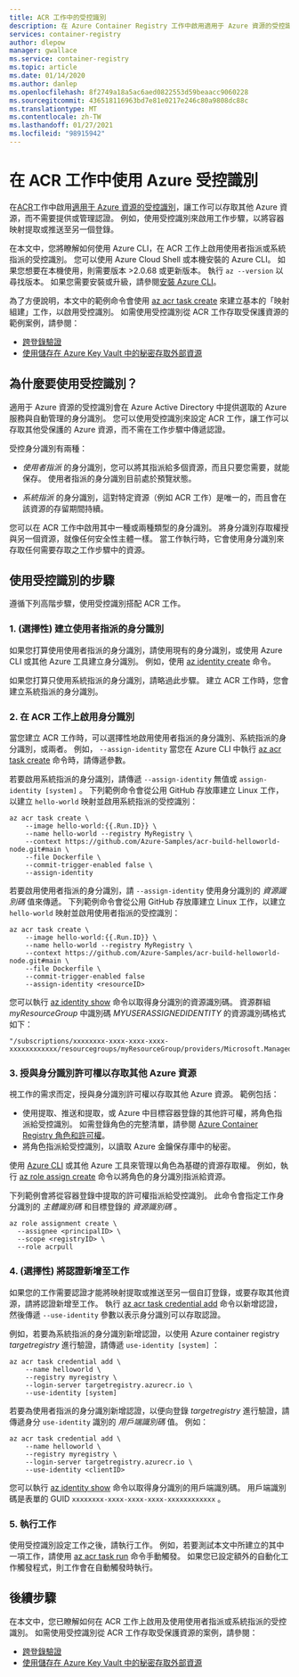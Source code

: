 ```yaml
---
title: ACR 工作中的受控識別
description: 在 Azure Container Registry 工作中啟用適用于 Azure 資源的受控識別，以允許工作存取其他 Azure 資源，包括其他私用容器登錄。
services: container-registry
author: dlepow
manager: gwallace
ms.service: container-registry
ms.topic: article
ms.date: 01/14/2020
ms.author: danlep
ms.openlocfilehash: 8f2749a18a5ac6aed0822553d59beaacc9060228
ms.sourcegitcommit: 436518116963bd7e81e0217e246c80a9808dc88c
ms.translationtype: MT
ms.contentlocale: zh-TW
ms.lasthandoff: 01/27/2021
ms.locfileid: "98915942"
---
```

# <a name="use-an-azure-managed-identity-in-acr-tasks"></a>在 ACR 工作中使用 Azure 受控識別 

在[ACR](container-registry-tasks-overview.md)工作中啟用[適用于 Azure 資源的受控識別](../active-directory/managed-identities-azure-resources/overview.md)，讓工作可以存取其他 Azure 資源，而不需要提供或管理認證。 例如，使用受控識別來啟用工作步驟，以將容器映射提取或推送至另一個登錄。

在本文中，您將瞭解如何使用 Azure CLI，在 ACR 工作上啟用使用者指派或系統指派的受控識別。 您可以使用 Azure Cloud Shell 或本機安裝的 Azure CLI。 如果您想要在本機使用，則需要版本 >2.0.68 或更新版本。 執行 `az --version` 以尋找版本。 如果您需要安裝或升級，請參閱[安裝 Azure CLI][azure-cli-install]。

為了方便說明，本文中的範例命令會使用 [az acr task create][az-acr-task-create] 來建立基本的「映射組建」工作，以啟用受控識別。 如需使用受控識別從 ACR 工作存取受保護資源的範例案例，請參閱：

* [跨登錄驗證](container-registry-tasks-cross-registry-authentication.md)
* [使用儲存在 Azure Key Vault 中的秘密存取外部資源](container-registry-tasks-authentication-key-vault.md)

## <a name="why-use-a-managed-identity"></a>為什麼要使用受控識別？

適用于 Azure 資源的受控識別會在 Azure Active Directory 中提供選取的 Azure 服務與自動管理的身分識別。 您可以使用受控識別來設定 ACR 工作，讓工作可以存取其他受保護的 Azure 資源，而不需在工作步驟中傳遞認證。

受控身分識別有兩種：

* *使用者指派* 的身分識別，您可以將其指派給多個資源，而且只要您需要，就能保存。 使用者指派的身分識別目前處於預覽狀態。

* *系統指派* 的身分識別，這對特定資源（例如 ACR 工作）是唯一的，而且會在該資源的存留期間持續。

您可以在 ACR 工作中啟用其中一種或兩種類型的身分識別。 將身分識別存取權授與另一個資源，就像任何安全性主體一樣。 當工作執行時，它會使用身分識別來存取任何需要存取之工作步驟中的資源。

## <a name="steps-to-use-a-managed-identity"></a>使用受控識別的步驟

遵循下列高階步驟，使用受控識別搭配 ACR 工作。

### <a name="1-optional-create-a-user-assigned-identity"></a>1. (選擇性) 建立使用者指派的身分識別

如果您打算使用使用者指派的身分識別，請使用現有的身分識別，或使用 Azure CLI 或其他 Azure 工具建立身分識別。 例如，使用 [az identity create][az-identity-create] 命令。 

如果您打算只使用系統指派的身分識別，請略過此步驟。 建立 ACR 工作時，您會建立系統指派的身分識別。

### <a name="2-enable-identity-on-an-acr-task"></a>2. 在 ACR 工作上啟用身分識別

當您建立 ACR 工作時，可以選擇性地啟用使用者指派的身分識別、系統指派的身分識別，或兩者。 例如， `--assign-identity` 當您在 Azure CLI 中執行 [az acr task create][az-acr-task-create] 命令時，請傳遞參數。

若要啟用系統指派的身分識別，請傳遞 `--assign-identity` 無值或 `assign-identity [system]` 。 下列範例命令會從公用 GitHub 存放庫建立 Linux 工作，以建立 `hello-world` 映射並啟用系統指派的受控識別：

```azurecli
az acr task create \
    --image hello-world:{{.Run.ID}} \
    --name hello-world --registry MyRegistry \
    --context https://github.com/Azure-Samples/acr-build-helloworld-node.git#main \
    --file Dockerfile \
    --commit-trigger-enabled false \
    --assign-identity
```

若要啟用使用者指派的身分識別，請 `--assign-identity` 使用身分識別的 *資源識別碼* 值來傳遞。 下列範例命令會從公用 GitHub 存放庫建立 Linux 工作，以建立 `hello-world` 映射並啟用使用者指派的受控識別：

```azurecli
az acr task create \
    --image hello-world:{{.Run.ID}} \
    --name hello-world --registry MyRegistry \
    --context https://github.com/Azure-Samples/acr-build-helloworld-node.git#main \
    --file Dockerfile \
    --commit-trigger-enabled false
    --assign-identity <resourceID>
```

您可以執行 [az identity show][az-identity-show] 命令以取得身分識別的資源識別碼。 資源群組 *myResourceGroup* 中識別碼 *MYUSERASSIGNEDIDENTITY* 的資源識別碼格式如下： 

```
"/subscriptions/xxxxxxxx-xxxx-xxxx-xxxx-xxxxxxxxxxxx/resourcegroups/myResourceGroup/providers/Microsoft.ManagedIdentity/userAssignedIdentities/myUserAssignedIdentity"
```

### <a name="3-grant-the-identity-permissions-to-access-other-azure-resources"></a>3. 授與身分識別許可權以存取其他 Azure 資源

視工作的需求而定，授與身分識別許可權以存取其他 Azure 資源。 範例包括：

* 使用提取、推送和提取，或 Azure 中目標容器登錄的其他許可權，將角色指派給受控識別。 如需登錄角色的完整清單，請參閱 [Azure Container Registry 角色和許可權](container-registry-roles.md)。 
* 將角色指派給受控識別，以讀取 Azure 金鑰保存庫中的秘密。

使用 [Azure CLI](../role-based-access-control/role-assignments-cli.md) 或其他 Azure 工具來管理以角色為基礎的資源存取權。 例如，執行 [az role assign create][az-role-assignment-create] 命令以將角色的身分識別指派給資源。 

下列範例會將從容器登錄中提取的許可權指派給受控識別。 此命令會指定工作身分識別的 *主體識別碼* 和目標登錄的 *資源識別碼* 。


```azurecli
az role assignment create \
  --assignee <principalID> \
  --scope <registryID> \
  --role acrpull
```

### <a name="4-optional-add-credentials-to-the-task"></a>4. (選擇性) 將認證新增至工作

如果您的工作需要認證才能將映射提取或推送至另一個自訂登錄，或要存取其他資源，請將認證新增至工作。 執行 [az acr task credential add][az-acr-task-credential-add] 命令以新增認證，然後傳遞 `--use-identity` 參數以表示身分識別可以存取認證。 

例如，若要為系統指派的身分識別新增認證，以使用 Azure container registry *targetregistry* 進行驗證，請傳遞 `use-identity [system]` ：

```azurecli
az acr task credential add \
    --name helloworld \
    --registry myregistry \
    --login-server targetregistry.azurecr.io \
    --use-identity [system]
```

若要為使用者指派的身分識別新增認證，以便向登錄 *targetregistry* 進行驗證，請傳遞身分 `use-identity` 識別的 *用戶端識別碼* 值。 例如：

```azurecli
az acr task credential add \
    --name helloworld \
    --registry myregistry \
    --login-server targetregistry.azurecr.io \
    --use-identity <clientID>
```

您可以執行 [az identity show][az-identity-show] 命令以取得身分識別的用戶端識別碼。 用戶端識別碼是表單的 GUID `xxxxxxxx-xxxx-xxxx-xxxx-xxxxxxxxxxxx` 。

### <a name="5-run-the-task"></a>5. 執行工作

使用受控識別設定工作之後，請執行工作。 例如，若要測試本文中所建立的其中一項工作，請使用 [az acr task run][az-acr-task-run] 命令手動觸發。 如果您已設定額外的自動化工作觸發程式，則工作會在自動觸發時執行。

## <a name="next-steps"></a>後續步驟

在本文中，您已瞭解如何在 ACR 工作上啟用及使用使用者指派或系統指派的受控識別。 如需使用受控識別從 ACR 工作存取受保護資源的案例，請參閱：

* [跨登錄驗證](container-registry-tasks-cross-registry-authentication.md)
* [使用儲存在 Azure Key Vault 中的秘密存取外部資源](container-registry-tasks-authentication-key-vault.md)


<!-- LINKS - Internal -->
[az-role-assignment-create]: /cli/azure/role/assignment#az-role-assignment-create
[az-identity-create]: /cli/azure/identity#az-identity-create
[az-identity-show]: /cli/azure/identity#az-identity-show
[az-acr-task-create]: /cli/azure/acr/task#az-acr-task-create
[az-acr-task-run]: /cli/azure/acr/task#az-acr-task-run
[az-acr-task-credential-add]: /cli/azure/acr/task/credential#az-acr-task-credential-add
[azure-cli-install]: /cli/azure/install-azure-cli

